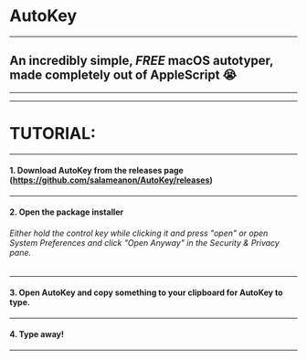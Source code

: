 # AutoKey
---
## An incredibly simple, ***FREE*** macOS autotyper, made completely out of AppleScript 😭 
---

---
# TUTORIAL:
---
#### 1. Download AutoKey from the releases page (https://github.com/salameanon/AutoKey/releases)
---
#### 2. Open the package installer
###### Either hold the control key while clicking it and press "open" or open System Preferences and click "Open Anyway" in the Security & Privacy pane.
---
#### 3. Open AutoKey and copy something to your clipboard for AutoKey to type. 
---
#### 4. Type away!
---
